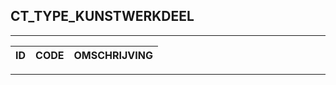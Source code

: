 ## CT_TYPE_KUNSTWERKDEEL

***

|ID                              	|CODE          	|OMSCHRIJVING|
|------                          	|----          	|-----    |


***
